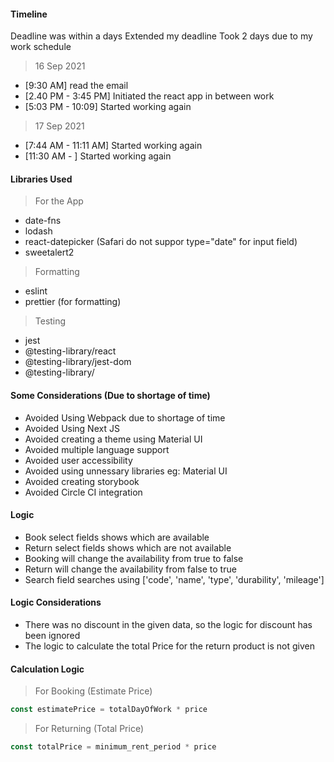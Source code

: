 #### Timeline ####

Deadline was within a days
Extended my deadline
Took 2 days due to my work schedule

> 16 Sep 2021

* [9:30 AM] read the email
* [2.40 PM - 3:45 PM] Initiated the react app in between work
* [5:03 PM - 10:09] Started working again

> 17 Sep 2021

* [7:44 AM - 11:11 AM] Started working again
* [11:30 AM - ] Started working again

#### Libraries Used ####

> For the App

* date-fns
* lodash
* react-datepicker (Safari do not suppor type="date" for input field)
* sweetalert2

> Formatting

* eslint
* prettier (for formatting)

> Testing

* jest
* @testing-library/react
* @testing-library/jest-dom
* @testing-library/

#### Some Considerations (Due to shortage of time) ####

* Avoided Using Webpack due to shortage of time
* Avoided Using Next JS
* Avoided creating a theme using Material UI
* Avoided multiple language support
* Avoided user accessibility
* Avoided using unnessary libraries eg: Material UI
* Avoided creating storybook
* Avoided Circle CI integration


#### Logic ####

* Book select fields shows which are available
* Return select fields shows which are not available
* Booking will change the availability from true to false
* Return will change the availability from false to true
* Search field searches using ['code', 'name', 'type', 'durability', 'mileage']

#### Logic Considerations ####

* There was no discount in the given data, so the logic for discount has been ignored
* The logic to calculate the total Price for the return product is not given

#### Calculation Logic ####

> For Booking (Estimate Price)

```javascript
const estimatePrice = totalDayOfWork * price
```

> For Returning (Total Price)

```javascript
const totalPrice = minimum_rent_period * price
```